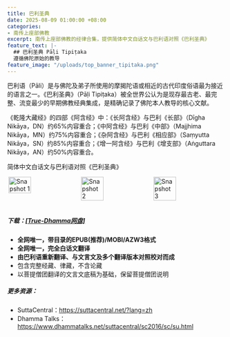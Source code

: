 ```yaml
---
title: 巴利圣典
date: 2025-08-09 01:00:00 +08:00
categories:
- 南传上座部佛教
excerpt: 南传上座部佛教的经律合集，提供简体中文白话文与巴利语对照《巴利圣典》
feature_text: |-
  ## 巴利圣典 Pāḷi Tipiṭaka
  遵循佛陀原始的教导
feature_image: "/uploads/top_banner_tipitaka.png"
---
```


巴利语（Pāli）是与佛陀及弟子所使用的摩揭陀语或相近的古代印度俗语最为接近的语言之一。《巴利圣典》（Pāḷi Tipiṭaka）被全世界公认为是现存最古老、最完整、流变最少的早期佛教经典集成，是精确记录了佛陀本人教导的核心文献。

《乾隆大藏经》的四部《阿含经》中：《长阿含经》与巴利《长部》（Dīgha Nikāya，DN）约65%内容重合；《中阿含经》与巴利《中部》（Majjhima Nikāya，MN）约75%内容重合；《杂阿含经》与巴利《相应部》（Saṃyutta Nikāya，SN）约85%内容重合；《增一阿含经》与巴利《增支部》（Aṅguttara Nikāya，AN）约50%内容重合。

简体中文白话文与巴利语对照《巴利圣典》

<div style="display: flex; justify-content: space-around;">
  <img src="/uploads/tipitaka_snapshot_1.webp" alt="Snapshot 1" width="32%">
  <img src="/uploads/tipitaka_snapshot_2.webp" alt="Snapshot 2" width="32%">
  <img src="/uploads/tipitaka_snapshot_3.webp" alt="Snapshot 3" width="32%">
</div><br>

##### 下载：<a href="https://download.true-dhamma.com/%E5%B7%B4%E5%88%A9%E5%9C%A3%E5%85%B8%20Tipitaka/" target="_blank">[True-Dhamma网盘]</a>
* **全网唯一，带目录的EPUB(推荐)/MOBI/AZW3格式**
* **全网唯一，完全白话文翻译**
* **由巴利语重新翻译、与文言文及多个翻译版本对照校对而成**
* 包含完整经藏、律藏，不含论藏
* 以菩提僧团翻译的文言文底稿为基础，保留菩提僧团说明

##### 更多资源：
* SuttaCentral：<a href="https://suttacentral.net/?lang=zh" target="_blank">https://suttacentral.net/?lang=zh</a>
* Dhamma Talks：<a href="https://www.dhammatalks.net/suttacentral/sc2016/sc/su.html" target="_blank">https://www.dhammatalks.net/suttacentral/sc2016/sc/su.html</a>
